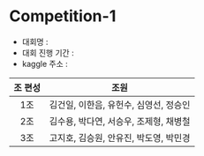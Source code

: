 # Competition-1

- 대회명 : 
- 대회 진행 기간 :
- kaggle 주소 :

|조 편성|조원|
|:---:|:---:|
|1조|김건일, 이한음, 유헌수, 심영선, 정승인|
|2조|김수용, 박다연, 서승우, 조제형, 채병철|
|3조|고지호, 김승원, 안유진, 박도영, 박민경|
